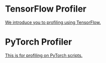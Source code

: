 # TensorFlow Profiler
[We introduce you to profiling using TensorFlow.](./TensorFlow)

# PyTorch Profiler
[This is for profiling on PyTorch scripts.](PyTorchProfiler)
